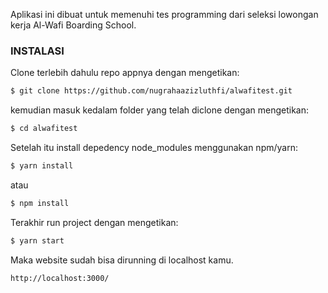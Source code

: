 

Aplikasi ini dibuat untuk memenuhi tes programming dari seleksi lowongan kerja Al-Wafi Boarding School.

### INSTALASI

Clone terlebih dahulu repo appnya dengan mengetikan:

```sh
$ git clone https://github.com/nugrahaazizluthfi/alwafitest.git
```
kemudian masuk kedalam folder yang telah diclone dengan mengetikan:
```sh
$ cd alwafitest
```
Setelah itu install depedency node_modules menggunakan npm/yarn:
```sh
$ yarn install
```
atau
```sh
$ npm install
```
Terakhir run project dengan mengetikan:
```sh
$ yarn start
```
Maka website sudah bisa dirunning di localhost kamu.
```sh
http://localhost:3000/
```